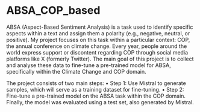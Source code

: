 # ABSA_COP_based

ABSA (Aspect-Based Sentiment Analysis) is a task used to identify specific aspects within a text and assign them a polarity (e.g., negative, neutral, or positive). My project focuses on this task within a particular context: COP, the annual conference on climate change.
Every year, people around the world express support or discontent regarding COP through social media platforms like X (formerly Twitter). The main goal of this project is to collect and analyse these data to fine-tune a pre-trained model for ABSA, specifically within the Climate Change and COP domain.

The project consists of two main steps:
•	Step 1: Use Mistral to generate samples, which will serve as a training dataset for fine-tuning.
•	Step 2: Fine-tune a pre-trained model on the ABSA task within the COP domain.
Finally, the model was evaluated using a test set, also generated by Mistral.
